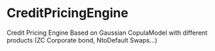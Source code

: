 # CreditPricingEngine
Credit Pricing Engine Based on Gaussian CopulaModel with different products (ZC Corporate bond, NtoDefault Swaps...)
